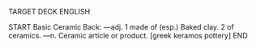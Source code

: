 TARGET DECK
ENGLISH

START
Basic
Ceramic
Back: —adj. 1 made of (esp.) Baked clay. 2 of ceramics. —n. Ceramic article or product. [greek keramos pottery]
END
